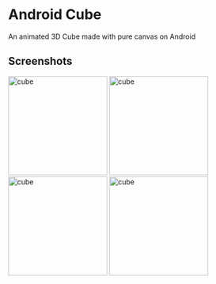 # Android Cube

An animated 3D Cube made with pure canvas on Android

## Screenshots

<div>
    <img width="200" alt="cube" src="https://imgur.com/FsJ959q.jpg"/>
    <img width="200" alt="cube" src="https://imgur.com/JhtqKrs.jpg"/>
    <img width="200" alt="cube" src="https://imgur.com/nsjzWZG.jpg"/>
    <img width="200" alt="cube" src="https://imgur.com/zqKw7eD.jpg"/>
</div>
